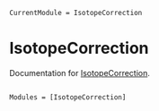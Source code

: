 ```@meta
CurrentModule = IsotopeCorrection
```

# IsotopeCorrection

Documentation for [IsotopeCorrection](https://github.com/vm-vh/IsotopeCorrection.jl).

```@index
```

```@autodocs
Modules = [IsotopeCorrection]
```
